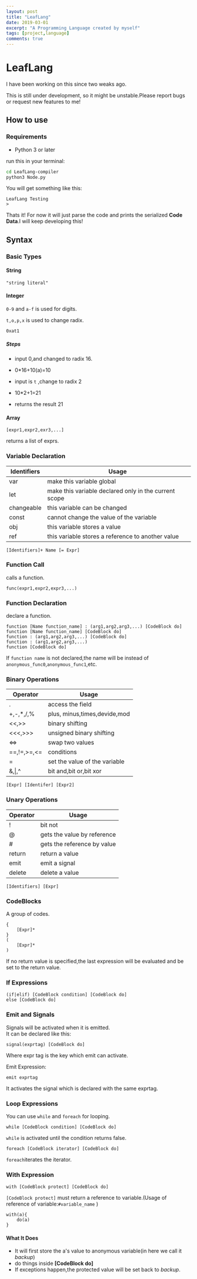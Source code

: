 ```yaml
---
layout: post
title: "LeafLang"
date: 2019-03-01
excerpt: "A Programming Language created by myself"
tags: [project,language]
comments: true
---
```


# LeafLang

I have been working on this since two weaks ago.  

This is still under development, so it might be unstable.Please report bugs or request new features to me!  

## How to use

### Requirements

+ Python 3 or later

run this in your terminal:  

```bash
cd LeafLang-compiler
python3 Node.py
```

You will get something like this:  

```
LeafLang Testing
>
```

Thats it! For now it will just parse the code and prints the serialized **Code Data**.I will keep developing this!

## Syntax

### Basic Types

#### String

```
"string literal"
```

#### Integer

`0-9` and `a-f`  is used for digits.  

`t,o,p,x` is used to change radix.

```
0xat1
```

##### Steps

+ input 0,and changed to radix 16.  

+ 0*16+10(a)=10
+ input is `t` ,change to radix 2
+ 10*2+1=21
+ returns the result 21

#### Array

```
[expr1,expr2,exr3,...]
```

returns a list of exprs.

### Variable Declaration

| Identifiers | Usage                                                 |
| ----------- | ----------------------------------------------------- |
| var         | make this variable global                             |
| let         | make this variable declared only in the current scope |
| changeable  | this variable can be changed                          |
| const       | cannot change the value of the variable               |
| obj         | this variable stores a value                          |
| ref         | this variable stores a reference to another value     |

```
[Identifiers]+ Name [= Expr]
```

### Function Call

calls a function.

```
func(expr1,expr2,expr3,...)
```

### Function Declaration

declare a function.

```
function [Name function_name] : (arg1,arg2,arg3,...) [CodeBlock do]
function [Name function_name] [CodeBlock do]
function : (arg1,arg2,arg3,...) [CodeBlock do]
function : (arg1,arg2,arg3,...)
function [CodeBlock do]
```

If `function name` is not declared,the name will be instead of `anonymous_func0`,`anonymous_func1`,etc.

### Binary Operations

| Operator     | Usage                         |
| ------------ | ----------------------------- |
| \.           | access the field              |
| \+,\-,\*,/,% | plus, minus,times,devide,mod  |
| <<,\>\>      | binary shifting               |
| <<<,>>>      | unsigned binary shifting      |
| <=>          | swap two values               |
| ==,!=,\>=,<= | conditions                    |
| =            | set the value of the variable |
| &,\|,^       | bit and,bit or,bit xor        |

```
[Expr] [Identifer] [Expr2]
```

### Unary Operations

| Operator | Usage                       |
| :------- | --------------------------- |
| !        | bit not                     |
| @        | gets the value by reference |
| #        | gets the reference by value |
| return   | return a value              |
| emit     | emit a signal               |
| delete   | delete a value              |

```
[Identifiers] [Expr]
```

### CodeBlocks

A group of codes.

```
{
    [Expr]*
}
(
	[Expr]*
)
```

If no return value is specified,the last expression will be evaluated and be set to the return value.



### If Expressions

```
(if|elif) [CodeBlock condition] [CodeBlock do]
else [CodeBlock do]
```

### Emit and Signals

Signals will be activated when it is emitted.   
It can be declared like this:  

```
signal(exprtag) [CodeBlock do]
```

Where expr tag is the key which emit can activate.  

Emit Expression:

```
emit exprtag
```

It activates the signal which is declared with the same exprtag.

### Loop Expressions

You can use `while` and `foreach` for looping.  

```
while [CodeBlock condition] [CodeBlock do]
```

`while` is activated until the condition returns false.

```
foreach [CodeBlock iterator] [CodeBlock do]
```

`foreach`iterates the iterator.

### With Expression

```
with [CodeBlock protect] [CodeBlock do]
```

`[CodeBlock protect]` must return a reference to variable.(Usage of reference of variable:`#variable_name`  )

```
with(a){
    do(a)
}
```

#### What It Does

+ It will first store the a's value to anonymous variable(in here we call it *backup*)
+ do things inside **[CodeBlock do]**
+ If exceptions happen,the protected value will be set back to *backup*.